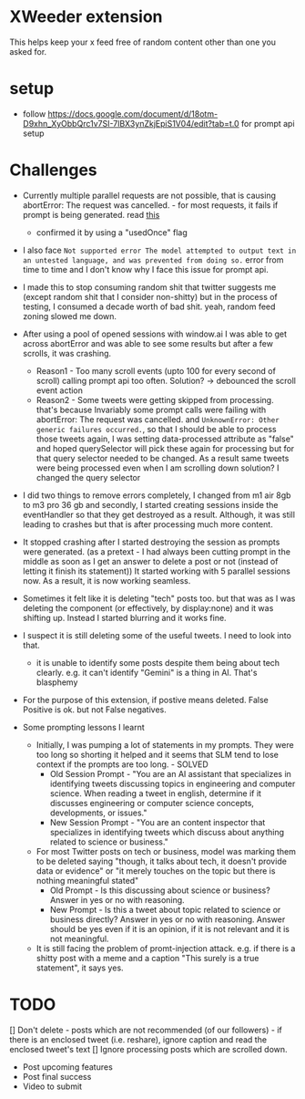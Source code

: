 # XWeeder extension

This helps keep your x feed free of random content other than one you asked for. 

# setup
- follow https://docs.google.com/document/d/18otm-D9xhn_XyObbQrc1v7SI-7lBX3ynZkjEpiS1V04/edit?tab=t.0 for prompt api setup

# Challenges
- Currently multiple parallel requests are not possible, that is causing abortError: The request was cancelled. - for most requests, it fails if prompt is being generated. read [this](https://github.com/explainers-by-googlers/prompt-api/issues/59)
    - confirmed it by using a "usedOnce" flag

- I also face `Not supported error The model attempted to output text in an untested language, and was prevented from doing so.` error from time to time and I don't know why I face this issue for prompt api. 

- I made this to stop consuming random shit that twitter suggests me (except random shit that I consider non-shitty) but in the process of testing, I consumed a decade worth of bad shit. yeah, random feed zoning slowed me down. 

- After using a pool of opened sessions with window.ai I was able to get across abortError and was able to see some results but after a few scrolls, it was crashing. 
    - Reason1 - Too many scroll events (upto 100 for every second of scroll) calling prompt api too often. Solution? -> debounced the scroll event action
    - Reason2 - Some tweets were getting skipped from processing. that's because Invariably some prompt calls were failing with abortError: The request was cancelled. and `UnknownError: Other generic failures occurred.`, so that I should be able to process those tweets again, I was setting data-processed attribute as "false" and hoped querySelector will pick these again for processing but for that query selector needed to be changed. As a result same tweets were being processed even when I am scrolling down
    solution? I changed the query selector
- I did two things to remove errors completely, I changed from m1 air 8gb to m3 pro 36 gb and secondly, I started creating sessions inside the eventHandler so that they get destroyed as a result. Although, it was still leading to crashes but that is after processing much more content.
- It stopped crashing after I started destroying the session as prompts were generated. (as a pretext - I had always been cutting prompt in the middle as soon as I get an answer to delete a post or not (instead of letting it finish its statement)) It started working with 5 parallel sessions now. As a result, it is now working seamless. 
- Sometimes it felt like it is deleting "tech" posts too. but that was as I was deleting the component (or effectively, by display:none) and it was shifting up. Instead I started blurring and it works fine. 
- I suspect it is still deleting some of the useful tweets. I need to look into that. 
    - it is unable to identify some posts despite them being about tech clearly. e.g. it can't identify "Gemini" is a thing in AI. That's blasphemy

- For the purpose of this extension, if postive means deleted. False Positive is ok. but not False negatives.

- Some prompting lessons I learnt
    - Initially, I was pumping a lot of statements in my prompts. They were too long so shorting it helped and it seems that SLM tend to lose context if the prompts are too long. - SOLVED
        - Old Session Prompt - "You are an AI assistant that specializes in identifying tweets discussing topics in engineering and computer science. When reading a tweet in english, determine if it discusses engineering or computer science concepts, developments, or issues."
        - New Session Prompt - "You are an content inspector that specializes in identifying tweets which discuss about anything related to science or business."
    - For most Twitter posts on tech or business, model was marking them to be deleted saying "though, it talks about tech, it doesn't provide data or evidence" or "it merely touches on the topic but there is nothing meaningful stated"
        - Old Prompt - Is this discussing about science or business? Answer in yes or no with reasoning.
        - New Prompt - Is this a tweet about topic related to science or business directly? Answer in yes or no with reasoning. Answer should be yes even if it is an opinion, if it is not relevant and it is not meaningful.
    - It is still facing the problem of promt-injection attack. e.g. if there is a shitty post with a meme and a caption "This surely is a true statement", it says yes. 




# TODO
[] Don't delete
    - posts which are not recommended (of our followers)
    - if there is an enclosed tweet (i.e. reshare), ignore caption and read the enclosed tweet's text
[] Ignore processing posts which are scrolled down.

- Post upcoming features
- Post final success
- Video to submit
